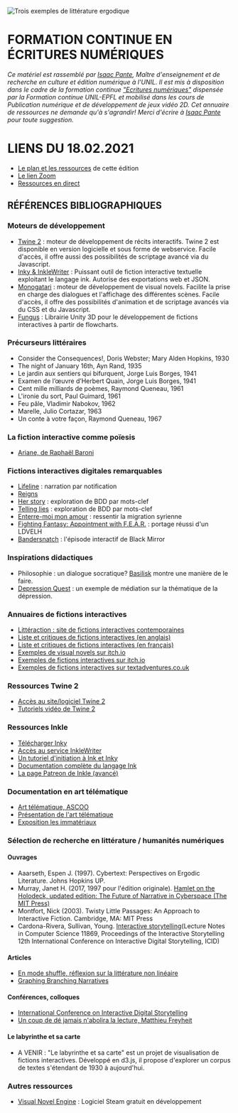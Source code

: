 ![Trois exemples de littérature ergodique](https://i.imgur.com/wQCZRKd.png)

# FORMATION CONTINUE EN ÉCRITURES NUMÉRIQUES

*Ce matériel est rassemblé par [Isaac Pante](https://www.unil.ch/sli/fr/home/menuinst/collaborateurtrices/pante-isaac.html), Maître d'enseignement et de recherche en culture et édition numérique à l'UNIL. Il est mis à disposition dans le cadre de la formation continue ["Ecritures numériques"](https://www.formation-continue-unil-epfl.ch/formation/ecritures-numeriques/) dispensée par la Formation continue UNIL-EPFL et mobilisé dans les cours de Publication numérique et de développement de jeux vidéo 2D. Cet annuaire de ressources ne demande qu'à s'agrandir! Merci d'écrire à [Isaac Pante](mailto:isaac.pante@unil.ch) pour toute suggestion.*

# LIENS DU 18.02.2021

* [Le plan et les ressources](https://share.mindmanager.com/#publish/-ZPAXQnmrLui3CGXNxjRBtAR7mfvmjVXH-DAVEe4) de cette édition 
* [Le lien Zoom](https://unil.zoom.us/j/3169234317)
* [Ressources en direct](https://app.simplenote.com/p/rbTvFY)

## RÉFÉRENCES BIBLIOGRAPHIQUES

### Moteurs de développement

* [Twine 2](https://twinery.org/2/) : moteur de développement de récits interactifs. Twine 2 est disponible en version logicielle et sous forme de webservice. Facile d'accès, il offre aussi des possibilités de scriptage avancé via du Javascript.
* [Inky & InkleWriter](https://www.inklestudios.com/ink/) : Puissant outil de fiction interactive textuelle exploitant le langage ink. Autorise des exportations web et JSON.
* [Monogatari](https://monogatari.io/) : moteur de développement de visual novels. Facilite la prise en charge des dialogues et l'affichage des différentes scènes. Facile d'accès, il offre des possibilités d'animation et de scriptage avancés via du CSS et du Javascript.
* [Fungus](https://fungusgames.com/) : Librairie Unity 3D pour le développement de fictions interactives à partir de flowcharts.

### Précurseurs littéraires

* Consider the Consequences!, Doris Webster; Mary Alden Hopkins, 1930
* The night of January 16th, Ayn Rand, 1935
* Le jardin aux sentiers qui bifurquent, Jorge Luis Borges, 1941
* Examen de l’œuvre d’Herbert Quain, Jorge Luis Borges, 1941
* Cent mille milliards de poèmes, Raymond Queneau, 1961
* L'ironie du sort, Paul Guimard, 1961
* Feu pâle, Vladimir Nabokov, 1962
* Marelle, Julio Cortazar, 1963
* Un conte à votre façon, Raymond Queneau, 1967

### La fiction interactive comme poïesis

* [Ariane, de Raphaël Baroni](https://www.place-plateforme.com/place3/raphael-baroni-ariane.html)

### Fictions interactives digitales remarquables

* [Lifeline](https://lifelinegame.fandom.com/wiki/Lifeline_(Series)) : narration par notification
* [Reigns](https://reignsgame.com/reigns/)
* [Her story](http://www.herstorygame.com/) : exploration de BDD par mots-clef
* [Telling lies](http://tellingliesgame.com/) : exploration de BDD par mots-clef
* [Enterre-moi mon amour](http://enterremoimonamour.arte.tv/) : ressentir la migration syrienne
* [Fighting Fantasy: Appointment with F.E.A.R.](https://www.youtube.com/watch?v=-iJhBTK3q-o) : portage réussi d'un LDVELH
* [Bandersnatch](https://en.wikipedia.org/wiki/Black_Mirror%3A_Bandersnatch) : l'épisode interactif de Black Mirror

### Inspirations didactiques

* Philosophie : un dialogue socratique? [Basilisk](https://sketchylogic.itch.io/the-basilisk-dialogue) montre une manière de le faire.
* [Depression Quest](http://www.depressionquest.com/dqfinal.html) : un exemple de médiation sur la thématique de la dépression.

### Annuaires de fictions interactives

* [Littéraction : site de fictions interactives contemporaines](http://litteraction.fr/)
* [Liste et critiques de fictions interactives (en anglais)](https://gamebooks.org/)
* [Liste et critiques de fictions interactives (en français)](http://planete-ldvelh.com/)
* [Exemples de visual novels sur itch.io](https://itch.io/games/genre-visual-novel)
* [Exemples de fictions interactives sur itch.io](https://itch.io/games/tag-interactive-fiction)
* [Exemples de fictions interactives sur textadventures.co.uk](http://textadventures.co.uk/)

### Ressources Twine 2

* [Accès au site/logiciel Twine 2](https://twinery.org/)
* [Tutoriels vidéo de Twine 2](https://www.youtube.com/watch?v=iKFZhIHD7Xk&list=PLklITFhXtPCCKadv-0Gcbqoj3OCev695D)

### Ressources Inkle

* [Télécharger Inky](https://github.com/inkle/inky/releases/tag/0.11.0)
* [Accès au service InkleWriter](https://www.inklestudios.com/inklewriter/)
* [Un tutoriel d'initiation à Ink et Inky](https://www.inklestudios.com/ink/web-tutorial/)
* [Documentation complète du langage Ink](https://github.com/inkle/ink/blob/master/Documentation/WritingWithInk.md)
* [La page Patreon de Inkle (avancé)](https://www.patreon.com/inkle)

### Documentation en art télématique

* [Art télématique, ASCOO](https://art-et-reseaux.fr/romans-telematiques-1983-85-ascoo-vertiges-l-objet-perdu/)
* [Présentation de l'art télématique](https://www.digitalmcd.com/art-telematique/)
* [Exposition les immatériaux](http://catalogueexpositions.referata.com/wiki/Les_Immat%C3%A9riaux (1982/1981))

### Sélection de recherche en littérature / humanités numériques

#### Ouvrages

* Aaarseth, Espen J. (1997). Cybertext: Perspectives on Ergodic Literature. Johns Hopkins UP.
* Murray, Janet H. (2017, 1997 pour l'édition originale). [Hamlet on the Holodeck, updated edition: The Future of Narrative in Cyberspace (The MIT Press)](https://www.amazon.fr/Hamlet-Holodeck-Future-Narrative-Cyberspace/dp/0262533480)
* Montfort, Nick (2003). Twisty Little Passages: An Approach to Interactive Fiction. Cambridge, MA: MIT Press
* Cardona-Rivera, Sullivan, Young. [Interactive storytelling](https://link.springer.com/book/10.1007%2F978-3-030-33894-7)(Lecture Notes in Computer Science 11869, Proceedings of the Interactive Storytelling 12th International Conference on Interactive Digital Storytelling, ICID)

#### Articles

* [En mode shuffle, réflexion sur la littérature non linéaire](https://www.publie.net/2015/09/23/en-mode-shuffle-reflexion-sur-la-litterature-non-lineaire/)
* [Graphing Branching Narratives](https://docs.google.com/document/d/1LVA7au0Z1Z4-qiRy77yib8lmeL7rjeIp1V3lPaaUYbo/edit)

#### Conférences, colloques

* [International Conference on Interactive Digital Storytelling](http://ardin.online/conferences/icids-interactive-storytelling/)
* [Un coup de dé jamais n'abolira la lecture, Matthieu Freyheit](https://www.youtube.com/watch?v=PcoI77_qogw)

#### Le labyrinthe et sa carte

* A VENIR : "Le labyrinthe et sa carte" est un projet de visualisation de fictions interactives. Développé en d3.js, il propose d'explorer un corpus de textes s'étendant de 1930 à aujourd'hui.

### Autres ressources

* [Visual Novel Engine](https://store.steampowered.com/app/665040/Visual_Novel_Engine/) : Logiciel Steam gratuit en développement
